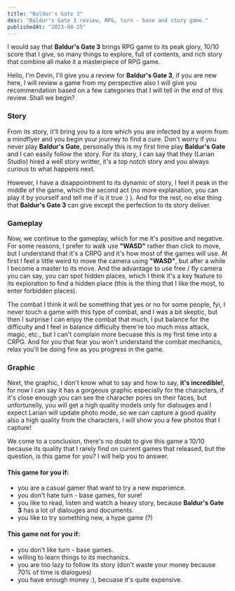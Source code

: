 ```yaml
---
title: "Baldur's Gate 3"
desc: "Baldur's Gate 3 review, RPG, turn - base and story game."
publishedAt: "2023-08-25"
---
```

I would say that **Baldur's Gate 3** brings RPG game to its peak glory, 10/10 score that I give, so many things to explore, full of contents, and rich story that combine all make it a masterpiece of RPG game.

Hello, I'm Devin, I'll give you a review for **Baldur's Gate 3**, if you are new here, I will review a game from my perspective also I will give you recommendation based on a few categories that I will tell in the end of this review. Shall we begin?

<GithubImage path="baldur'sgate3/public/1.png" alt="Llia"/>

### Story

From its story, it'll bring you to a lore which you are infected by a worm from a mindflyer and you begin your journey to find a cure. Don't worry if you never play **Baldur's Gate**, personally this is my first time play **Baldur's Gate** and I can easily follow the story. For its story, I can say that they (Larian Studio) hired a well story writter, it's a top notch story and you always curious to what happens next.

However, I have a disappointment to its dynamic of story, I feel it peak in the middle of the game, which the second act (no more explanation, you can play it by yourself and tell me if is it true :) ). And for the rest, no else thing that **Baldur's Gate 3** can give except the perfection to its story deliver.

<YoutubeVideo code="" title="Baldur's Gate 3 Gameplay" aspect={16/9}/>

### Gameplay

Now, we continue to the gameplay, which for me it's positive and negative. For some reasons, I prefer to walk use **"WASD"** rather than click to move, but I understand that it's a CRPG and it's how most of the games will use. At first I feel a little weird to move the camera using **"WASD"**, but after a while I become a master to its move. And the advantage to use free / fly camera you can say, you can spot hidden places, which I think it's a key feature to its exploration to find a hidden place (this is the thing that I like the most, to enter forbidden places).

The combat I think it will be something that yes or no for some people, fyi, I never touch a game with this type of combat, and I was a bit skeptic, but then I surprise I can enjoy the combat that much, I put balance for the difficulty and I feel in balance difficulty there're too much miss attack, magic, etc., but I can't complain more becuase this is my first time into a CRPG. And for you that fear you won't understand the combat mechanics, relax you'll be doing fine as you progress in the game.

<GithubImage path="baldur'sgate3/public/2.png" alt="The team"/>

### Graphic

Next, the graphic, I don't know what to say and how to say, **it's incredible!**, for now I can say it has a gorgeous graphic especially for the characters, if it's close enough you can see the character pores on their faces, but unfortunelly, you will get a high quality models only for dialouges and I expect Larian will update photo mode, so we can capture a good quality also a high quality from the characters, I will show you a few photos that I capture!

<GithubImage path="baldur'sgate3/public/3.png" alt="Shadowheart"/>

<GithubImage path="baldur'sgate3/public/3.png" alt="Llia in a Bar"/>

<GithubImage path="baldur'sgate3/public/3.png" alt="Shadowheart Close Up"/>

We come to a conclusion, there's no doubt to give this game a 10/10 because its quality that I rarely find on current games that released, but the question, is this game for you? I will help you to answer.

#### This game for you if:

- you are a casual gamer that want to try a new experience.
- you don't hate turn - base games, for sure!
- you like to read, listen and watch a heavy story, because **Baldur's Gate 3** has a lot of dialouges and documents.
- you like to try something new, a hype game (?)


#### This game not for you if:

- you don't like turn - base games.
- willing to learn things to its mechanics.
- you are too lazy to follow its story (don't waste your money because 70% of time is dialogues)
- you have enough money :), becuase it's quite expensive.


